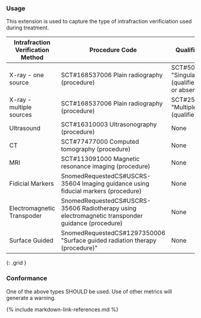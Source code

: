 ### Usage
This extension is used to capture the type of intrafraction verificiation used during treatment.

| **Intrafraction Verification Method** | **Procedure Code** | **Qualifier Code** | 
|----------------------------------|----------------|----------------|
| X-ray  - one source        | SCT#168537006 Plain radiography (procedure) |  SCT#50607009 "Singular (qualifier value)  or absent |   
| X-ray  - multiple sources  | SCT#168537006 Plain radiography (procedure) |  SCT#255204007 "Multiple (qualifier value) |
| Ultrasound                 | SCT#16310003 Ultrasonography (procedure) |     None           |
| CT                 | SCT#77477000 Computed tomography (procedure) |     None           |
| MRI                | SCT#113091000 Magnetic resonance imaging (procedure) |     None           |
| Fidicial Markers   | SnomedRequestedCS#USCRS-35604 Imaging guidance using fiducial markers (procedure) |     None           |
| Electromagnetic Transpoder  | SnomedRequestedCS#USCRS-35606 Radiotherapy using electromagnetic transponder guidance (procedure) |     None           |
| Surface Guided                 | SnomedRequestedCS#1297350006 "Surface guided radiation therapy (procedure)"|     None           |
{: .grid }

### Conformance
One of the above types SHOULD be used.  Use of other metrics will generate a warning.

{% include markdown-link-references.md %}
